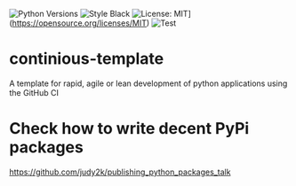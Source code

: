 ![Python Versions](https://img.shields.io/badge/python-3.6%20%7C%203.7%20%7C%203.8%20%7C%203.9-blue) 
![Style Black](https://warehouse-camo.ingress.cmh1.psfhosted.org/fbfdc7754183ecf079bc71ddeabaf88f6cbc5c00/68747470733a2f2f696d672e736869656c64732e696f2f62616467652f636f64652532307374796c652d626c61636b2d3030303030302e737667) 
![License: MIT](https://img.shields.io/badge/License-MIT-yellow.svg)](https://opensource.org/licenses/MIT)
![Test](https://github.com/MQSchleich/continuous-template/actions/workflows/python-app.yaml/badge.svg?branch=main)


# continious-template
A template for rapid, agile or lean development of python applications using the GitHub CI 
# Check how to write decent PyPi packages 
https://github.com/judy2k/publishing_python_packages_talk
